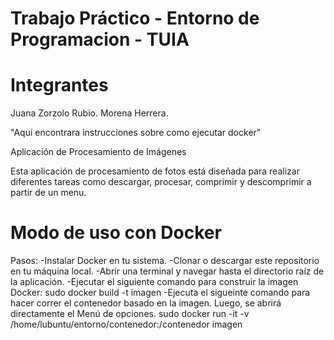 # Trabajo Práctico - Entorno de Programacion - TUIA
# Integrantes
Juana Zorzolo Rubio.
Morena Herrera.

"Aqui encontrara instrucciones sobre como ejecutar docker"

Aplicación de Procesamiento de Imágenes

Esta aplicación de procesamiento de fotos está diseñada para realizar diferentes tareas como descargar, procesar, comprimir y descomprimir a partir de un menu.

# Modo de uso con Docker
Pasos:
-Instalar Docker en tu sistema.
-Clonar o descargar este repositorio en tu máquina local.
-Abrir una terminal y navegar hasta el directorio raíz de la aplicación.
-Ejecutar el siguiente comando para construir la imagen Docker:
sudo docker build -t imagen
-Ejecuta el sigueinte comando para hacer correr el contenedor basado en la imagen. Luego, se abrirá directamente el Menú de opciones.
sudo docker run -it -v /home/lubuntu/entorno/contenedor:/contenedor imagen
